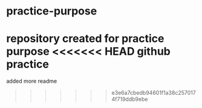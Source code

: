# practice-purpose
repository created for practice purpose
<<<<<<< HEAD
github practice
=======
added more readme
>>>>>>> e3e6a7cbedb94601f1a38c2570174f719ddb9ebe
